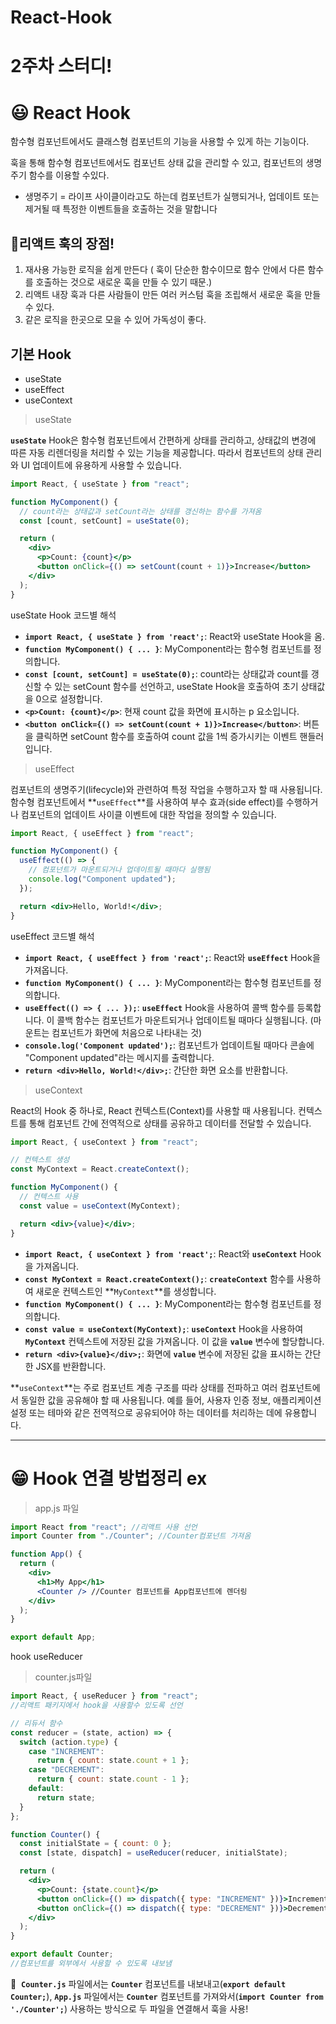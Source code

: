 # React-Hook

# 2주차 스터디!

# 😃 React Hook

함수형 컴포넌트에서도 클래스형 컴포넌트의 기능을 사용할 수 있게 하는 기능이다.

훅을 통해 함수형 컴포넌트에서도 컴포넌트 상태 값을 관리할 수 있고, 컴포넌트의 생명주기 함수를 이용할 수있다.

- 생명주기 = 라이프 사이클이라고도 하는데 컴포넌트가 실행되거나, 업데이트 또는 제거될 때 특정한 이벤트들을 호출하는 것을 말합니다

## 💫리액트 훅의 장점!

1. 재사용 가능한 로직을 쉽게 만든다 ( 훅이 단순한 함수이므로 함수 안에서 다른 함수를 호출하는 것으로 새로운 훅을 만들 수 있기 때문.)
2. 리액트 내장 훅과 다른 사람들이 만든 여러 커스텀 훅을 조립해서 새로운 훅을 만들 수 있다.
3. 같은 로직을 한곳으로 모을 수 있어 가독성이 좋다.

## 기본 Hook

- useState
- useEffect
- useContext

> useState

**`useState`** Hook은 함수형 컴포넌트에서 간편하게 상태를 관리하고, 상태값의 변경에 따른 자동 리렌더링을 처리할 수 있는 기능을 제공합니다. 따라서 컴포넌트의 상태 관리와 UI 업데이트에 유용하게 사용할 수 있습니다.

```jsx
import React, { useState } from "react";

function MyComponent() {
  // count라는 상태값과 setCount라는 상태를 갱신하는 함수를 가져옴
  const [count, setCount] = useState(0);

  return (
    <div>
      <p>Count: {count}</p>
      <button onClick={() => setCount(count + 1)}>Increase</button>
    </div>
  );
}
```

useState Hook 코드별 해석

- **`import React, { useState } from 'react';`**: React와 useState Hook을 옴.
- **`function MyComponent() { ... }`**: MyComponent라는 함수형 컴포넌트를 정의합니다.
- **`const [count, setCount] = useState(0);`**: count라는 상태값과 count를 갱신할 수 있는 setCount 함수를 선언하고, useState Hook을 호출하여 초기 상태값을 0으로 설정합니다.
- **`<p>Count: {count}</p>`**: 현재 count 값을 화면에 표시하는 p 요소입니다.
- **`<button onClick={() => setCount(count + 1)}>Increase</button>`**: 버튼을 클릭하면 setCount 함수를 호출하여 count 값을 1씩 증가시키는 이벤트 핸들러입니다.

> useEffect

컴포넌트의 생명주기(lifecycle)와 관련하여 특정 작업을 수행하고자 할 때 사용됩니다. 함수형 컴포넌트에서 **`useEffect`**를 사용하여 부수 효과(side effect)를 수행하거나 컴포넌트의 업데이트 사이클 이벤트에 대한 작업을 정의할 수 있습니다.

```jsx
import React, { useEffect } from "react";

function MyComponent() {
  useEffect(() => {
    // 컴포넌트가 마운트되거나 업데이트될 때마다 실행됨
    console.log("Component updated");
  });

  return <div>Hello, World!</div>;
}
```

useEffect 코드별 해석

- **`import React, { useEffect } from 'react';`**: React와 **`useEffect`** Hook을 가져옵니다.
- **`function MyComponent() { ... }`**: MyComponent라는 함수형 컴포넌트를 정의합니다.
- **`useEffect(() => { ... });`**: **`useEffect`** Hook을 사용하여 콜백 함수를 등록합니다. 이 콜백 함수는 컴포넌트가 마운트되거나 업데이트될 때마다 실행됩니다. (마운트는 컴포넌트가 화면에 처음으로 나타내는 것)
- **`console.log('Component updated');`**: 컴포넌트가 업데이트될 때마다 콘솔에 "Component updated"라는 메시지를 출력합니다.
- **`return <div>Hello, World!</div>;`**: 간단한 화면 요소를 반환합니다.

> useContext

React의 Hook 중 하나로, React 컨텍스트(Context)를 사용할 때 사용됩니다. 컨텍스트를 통해 컴포넌트 간에 전역적으로 상태를 공유하고 데이터를 전달할 수 있습니다.

```jsx
import React, { useContext } from "react";

// 컨텍스트 생성
const MyContext = React.createContext();

function MyComponent() {
  // 컨텍스트 사용
  const value = useContext(MyContext);

  return <div>{value}</div>;
}
```

- **`import React, { useContext } from 'react';`**: React와 **`useContext`** Hook을 가져옵니다.
- **`const MyContext = React.createContext();`**: **`createContext`** 함수를 사용하여 새로운 컨텍스트인 **`MyContext`**를 생성합니다.
- **`function MyComponent() { ... }`**: MyComponent라는 함수형 컴포넌트를 정의합니다.
- **`const value = useContext(MyContext);`**: **`useContext`** Hook을 사용하여 **`MyContext`** 컨텍스트에 저장된 값을 가져옵니다. 이 값을 **`value`** 변수에 할당합니다.
- **`return <div>{value}</div>;`**: 화면에 **`value`** 변수에 저장된 값을 표시하는 간단한 JSX를 반환합니다.

**`useContext`**는 주로 컴포넌트 계층 구조를 따라 상태를 전파하고 여러 컴포넌트에서 동일한 값을 공유해야 할 때 사용됩니다. 예를 들어, 사용자 인증 정보, 애플리케이션 설정 또는 테마와 같은 전역적으로 공유되어야 하는 데이터를 처리하는 데에 유용합니다.

---

# 😁 Hook 연결 방법정리 ex

> app.js 파일

```jsx
import React from "react"; //리액트 사용 선언
import Counter from "./Counter"; //Counter컴포넌트 가져옴

function App() {
  return (
    <div>
      <h1>My App</h1>
      <Counter /> //Counter 컴포넌트를 App컴포넌트에 렌더링
    </div>
  );
}

export default App;
```

hook useReducer

> counter.js파일

```jsx
import React, { useReducer } from "react";
//리액트 패키지에서 hook을 사용할수 있도록 선언

// 리듀서 함수
const reducer = (state, action) => {
  switch (action.type) {
    case "INCREMENT":
      return { count: state.count + 1 };
    case "DECREMENT":
      return { count: state.count - 1 };
    default:
      return state;
  }
};

function Counter() {
  const initialState = { count: 0 };
  const [state, dispatch] = useReducer(reducer, initialState);

  return (
    <div>
      <p>Count: {state.count}</p>
      <button onClick={() => dispatch({ type: "INCREMENT" })}>Increment</button>
      <button onClick={() => dispatch({ type: "DECREMENT" })}>Decrement</button>
    </div>
  );
}

export default Counter;
//컴포넌트를 외부에서 사용할 수 있도록 내보냄
```

🐥  **`Counter.js`** 파일에서는 **`Counter`** 컴포넌트를 내보내고(**`export default Counter;`**), **`App.js`** 파일에서는 **`Counter`** 컴포넌트를 가져와서(**`import Counter from './Counter';`**) 사용하는 방식으로 두 파일을 연결해서 훅을 사용!
